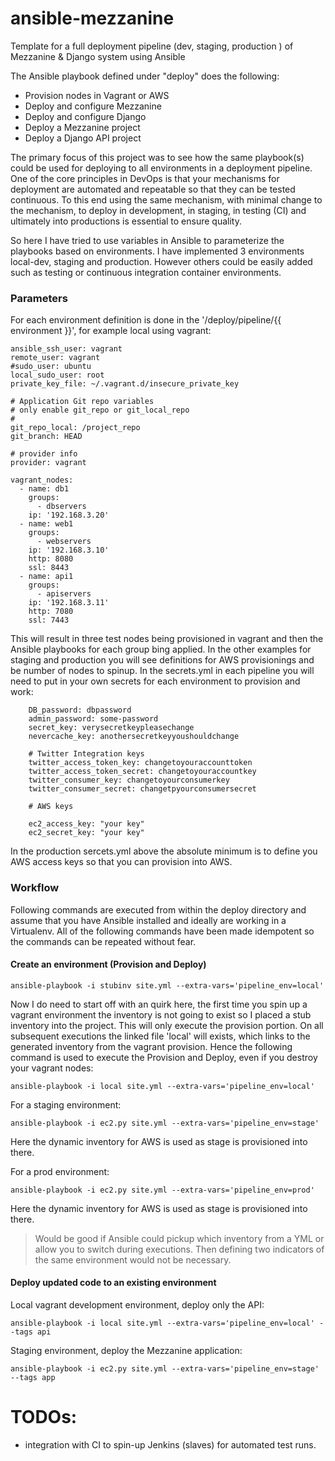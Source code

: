 # ansible-mezzanine
Template for a full deployment pipeline (dev, staging, production ) of Mezzanine &amp; Django system using Ansible 

The Ansible playbook defined under "deploy" does the following:

- Provision nodes in Vagrant or AWS
- Deploy and configure Mezzanine 
- Deploy and configure Django
- Deploy a Mezzanine project
- Deploy a Django API project

The primary focus of this project was to see how the same playbook(s) could be used for deploying to all environments 
in a deployment pipeline. One of the core principles in DevOps is that your mechanisms for deployment are automated and 
repeatable so that they can be tested continuous. To this end using the same mechanism, with minimal change to the 
mechanism, to deploy in development, in staging, in testing (CI) and ultimately into productions is essential to ensure
quality.

So here I have tried to use variables in Ansible to parameterize the playbooks based on environments. 
I have implemented 3 environments local-dev, staging and production. However others could be easily added such as 
testing or continuous integration container environments.

### Parameters
For each environment definition is done in the '/deploy/pipeline/{{ environment }}', for example local using vagrant:

    ansible_ssh_user: vagrant
    remote_user: vagrant 
    #sudo_user: ubuntu
    local_sudo_user: root
    private_key_file: ~/.vagrant.d/insecure_private_key
      
    # Application Git repo variables
    # only enable git_repo or git_local_repo
    #
    git_repo_local: /project_repo
    git_branch: HEAD
    
    # provider info
    provider: vagrant
    
    vagrant_nodes:
      - name: db1
        groups:
          - dbservers
        ip: '192.168.3.20'
      - name: web1
        groups:
          - webservers
        ip: '192.168.3.10'
        http: 8080
        ssl: 8443
      - name: api1
        groups:
          - apiservers
        ip: '192.168.3.11'
        http: 7080
        ssl: 7443

This will result in three test nodes being provisioned in vagrant and then the Ansible playbooks for each group bing applied.
In the other examples for staging and production you will see definitions for AWS provisionings and be number of nodes to spinup.
In the secrets.yml in each pipeline you will need to put in your own secrets for each environment to provision and work:

        DB_password: dbpassword
        admin_password: some-password
        secret_key: verysecretkeypleasechange
        nevercache_key: anothersecretkeyyoushouldchange
        
        # Twitter Integration keys
        twitter_access_token_key: changetoyouraccounttoken
        twitter_access_token_secret: changetoyouraccountkey
        twitter_consumer_key: changetoyourconsumerkey
        twitter_consumer_secret: changetpyourconsumersecret
        
        # AWS keys
        
        ec2_access_key: "your key"
        ec2_secret_key: "your key"

In the production sercets.yml above the absolute minimum is to define you AWS access keys so that you can provision into AWS.


### Workflow
Following commands are executed from within the deploy directory and assume that you have Ansible installed and ideally
are working in a Virtualenv. All of the following commands have been made idempotent so the commands can be repeated without fear. 

#### Create an environment (Provision and Deploy)

    ansible-playbook -i stubinv site.yml --extra-vars='pipeline_env=local'
    
Now I do need to start off with an quirk here, the first time you spin up a vagrant environment the inventory is not 
going to exist so I placed a stub inventory into the project. This will only execute the provision portion.
On all subsequent executions the linked file 'local' will exists, which links to the generated inventory from the vagrant provision.
Hence the following command is used to execute the Provision and Deploy, even if you destroy your vagrant nodes:

    ansible-playbook -i local site.yml --extra-vars='pipeline_env=local'
    
For a staging environment:

    ansible-playbook -i ec2.py site.yml --extra-vars='pipeline_env=stage'
    
Here the dynamic inventory for AWS is used as stage is provisioned into there.

For a prod environment:

    ansible-playbook -i ec2.py site.yml --extra-vars='pipeline_env=prod'
    
Here the dynamic inventory for AWS is used as stage is provisioned into there.

> Would be good if Ansible could pickup which inventory from a YML or allow you to switch during executions. 
> Then defining two indicators of the same environment would not be necessary.  


#### Deploy updated code to an existing environment

Local vagrant development environment, deploy only the API:

    ansible-playbook -i local site.yml --extra-vars='pipeline_env=local' --tags api
    
Staging environment, deploy the Mezzanine application:

    ansible-playbook -i ec2.py site.yml --extra-vars='pipeline_env=stage' --tags app
    
    
    
# TODOs:

- integration with CI to spin-up Jenkins (slaves) for automated test runs.

    
